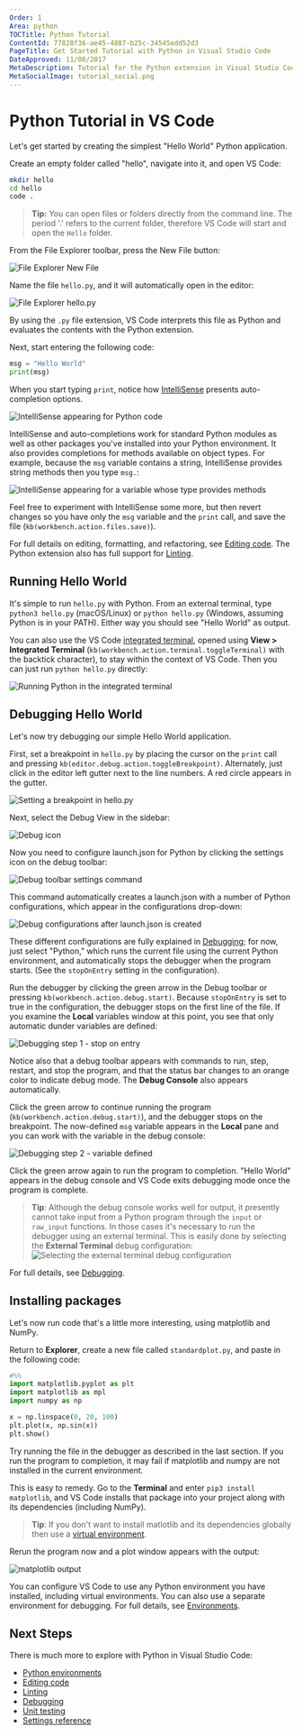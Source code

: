 ```yaml
---
Order: 1
Area: python
TOCTitle: Python Tutorial
ContentId: 77828f36-ae45-4887-b25c-34545edd52d3
PageTitle: Get Started Tutorial with Python in Visual Studio Code
DateApproved: 11/08/2017
MetaDescription: Tutorial for the Python extension in Visual Studio Code
MetaSocialImage: tutorial_social.png
---
```

# Python Tutorial in VS Code

Let's get started by creating the simplest "Hello World" Python application.

Create an empty folder called "hello", navigate into it, and open VS Code:

```bash
mkdir hello
cd hello
code .
```

> **Tip:** You can open files or folders directly from the command line.  The period '.' refers to the current folder, therefore VS Code will start and open the `Hello` folder.

From the File Explorer toolbar, press the New File button:

![File Explorer New File](images/tutorial/toolbar-new-file.png)

Name the file `hello.py`, and it will automatically open in the editor:

![File Explorer hello.py](images/tutorial/hello-py-file-created.png)

By using the `.py` file extension, VS Code interprets this file as Python and evaluates the contents with the Python extension.

Next, start entering the following code:

```python
msg = "Hello World"
print(msg)
```

When you start typing `print`, notice how [IntelliSense](/docs/editor/intellisense.md) presents auto-completion options.

![IntelliSense appearing for Python code](images/tutorial/intellisense01.png)

IntelliSense and auto-completions work for standard Python modules as well as other packages you've installed into your Python environment. It also provides completions for methods available on object types. For example, because the `msg` variable contains a string, IntelliSense provides string methods then you type `msg.`:

![IntelliSense appearing for a variable whose type provides methods](images/tutorial/intellisense02.png)

Feel free to experiment with IntelliSense some more, but then revert changes so you have only the `msg` variable and the `print` call, and save the file (`kb(workbench.action.files.save)`).

For full details on editing, formatting, and refactoring, see [Editing code](/docs/python/editing.md). The Python extension also has full support for [Linting](/docs/python/linting.md).

## Running Hello World

It's simple to run `hello.py` with Python. From an external terminal, type `python3 hello.py` (macOS/Linux) or `python hello.py` (Windows, assuming Python is in your PATH). Either way you should see "Hello World" as output.

You can also use the VS Code [integrated terminal](/docs/editor/integrated-terminal.md), opened using **View > Integrated Terminal** (`kb(workbench.action.terminal.toggleTerminal)` with the backtick character), to stay within the context of VS Code. Then you can just run `python hello.py` directly:

![Running Python in the integrated terminal](images/tutorial/integrated-terminal.png)

## Debugging Hello World

Let's now try debugging our simple Hello World application.

First, set a breakpoint in `hello.py` by placing the cursor on the `print` call and pressing `kb(editor.debug.action.toggleBreakpoint)`. Alternately, just click in the editor left gutter next to the line numbers. A red circle  appears in the gutter.

![Setting a breakpoint in hello.py](images/tutorial/breakpoint-set.png)

Next, select the Debug View in the sidebar:

![Debug icon](images/tutorial/debug-icon.png)

Now you need to configure launch.json for Python by clicking the settings icon on the debug toolbar:

![Debug toolbar settings command](images/tutorial/debug-settings.png)

This command automatically creates a launch.json with a number of Python configurations, which appear in the configurations drop-down:

![Debug configurations after launch.json is created](images/tutorial/debug-configurations.png)

These different configurations are fully explained in [Debugging](/docs/python/debugging.md); for now, just select "Python," which runs the current file using the current Python environment, and automatically stops the debugger when the program starts. (See the `stopOnEntry` setting in the configuration).

Run the debugger by clicking the green arrow in the Debug toolbar or pressing `kb(workbench.action.debug.start)`. Because `stopOnEntry` is set to true in the configuration, the debugger stops on the first line of the file. If you examine the **Local** variables window at this point, you see that only automatic dunder variables are defined:

![Debugging step 1 - stop on entry](images/tutorial/debug-step-01.png)

Notice also that a debug toolbar appears with commands to run, step, restart, and stop the program, and that the status bar changes to an orange color to indicate debug mode. The **Debug Console** also appears automatically.

Click the green arrow to continue running the program (`kb(workbench.action.debug.start)`), and the debugger stops on the breakpoint. The now-defined `msg` variable appears in the **Local** pane and you can work with the variable in the debug console:

![Debugging step 2 - variable defined](images/tutorial/debug-step-02.png)

Click the green arrow again to run the program to completion. "Hello World" appears in the debug console and VS Code exits debugging mode once the program is complete.

> **Tip**: Although the debug console works well for output, it presently cannot take input from a Python program through the `input` or `raw_input` functions. In those cases it's necessary to run the debugger using an external terminal. This is easily done by selecting the **External Terminal** debug configuration:
> ![Selecting the external terminal debug configuration](images/tutorial/debug-external-terminal.png)

For full details, see [Debugging](/docs/python/debugging.md).

## Installing packages

Let's now run code that's a little more interesting, using matplotlib and NumPy.

Return to **Explorer**, create a new file called `standardplot.py`, and paste in the following code:

```python
#%%
import matplotlib.pyplot as plt
import matplotlib as mpl
import numpy as np

x = np.linspace(0, 20, 100)
plt.plot(x, np.sin(x))
plt.show()
```

Try running the file in the debugger as described in the last section. If you run the program to completion, it may fail if matplotlib and numpy are not installed in the current environment.

This is easy to remedy. Go to the **Terminal** and enter `pip3 install matplotlib`, and VS Code installs that package into your project along with its dependencies (including NumPy).

> **Tip**: If you don't want to install matlotlib and its dependencies globally then use a [virtual environment](https://docs.python.org/3/tutorial/venv.html).

Rerun the program now and a plot window appears with the output:

![matplotlib output](images/tutorial/plot-output.png)

You can configure VS Code to use any Python environment you have installed, including virtual environments. You can also use a separate environment for debugging. For full details, see [Environments](/docs/python/environments.md).

## Next Steps

There is much more to explore with Python in Visual Studio Code:

- [Python environments](/docs/python/environments.md)
- [Editing code](/docs/python/editing.md)
- [Linting](/docs/python/linting.md)
- [Debugging](/docs/python/debugging.md)
- [Unit testing](/docs/python/unit-testing.md)
- [Settings reference](/docs/python/settings-reference.md)

